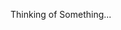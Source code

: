 Thinking of Something...

<!---
udistructor/udistructor is a ✨ special ✨ repository because its `README.md` (this file) appears on your GitHub profile.
You can click the Preview link to take a look at your changes.
--->
